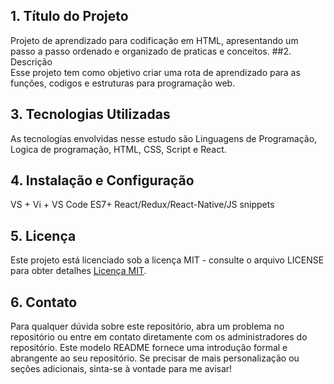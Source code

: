 ## 1. Título do Projeto  
Projeto de aprendizado para codificação em HTML, apresentando um passo a passo ordenado e organizado de praticas e conceitos.
##2. Descrição  
Esse projeto tem como objetivo criar uma rota de aprendizado para as funções, codigos e estruturas para programação web.

## 3. Tecnologias Utilizadas
As tecnologias envolvidas nesse estudo são Linguagens de Programação, Logica de programação, HTML, CSS, Script e React.

## 4. Instalação e Configuração
VS + Vi + VS Code ES7+ React/Redux/React-Native/JS snippets

## 5. Licença
Este projeto está licenciado sob a licença MIT - consulte o arquivo LICENSE para obter detalhes
[Licença MIT](https://opensource.org/license/mit).


## 6. Contato
Para qualquer dúvida sobre este repositório, abra um problema no repositório ou entre em contato diretamente com os administradores do repositório. Este modelo README fornece uma introdução formal e abrangente ao seu repositório. Se precisar de mais personalização ou seções adicionais, sinta-se à vontade para me avisar!